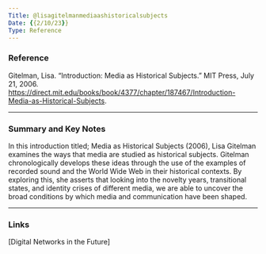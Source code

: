 ```yaml
---
Title: @lisagitelmanmediaashistoricalsubjects
Date: {{2/10/23}}
Type: Reference
---
```

### Reference

Gitelman, Lisa. “Introduction: Media as Historical Subjects.” MIT Press, July 21, 2006. https://direct.mit.edu/books/book/4377/chapter/187467/Introduction-Media-as-Historical-Subjects.

--- 
### Summary and Key Notes

In this introduction titled; Media as Historical Subjects (2006), Lisa Gitelman examines the ways that media are studied as historical subjects. Gitelman chronologically develops these ideas through the use of the examples of recorded sound and the World Wide Web in their historical contexts. By exploring this, she asserts that looking into the novelty years, transitional states, and identity crises of different media, we are able to uncover the broad conditions by which media and communication have been shaped. 

---
### Links

[Digital Networks in the Future]
